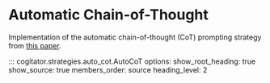 # Automatic Chain-of-Thought

Implementation of the automatic chain-of-thought (CoT) prompting strategy from [this paper](https://arxiv.org/abs/2210.03493).

::: cogitator.strategies.auto_cot.AutoCoT
    options:
        show_root_heading: true
        show_source: true
        members_order: source
        heading_level: 2
